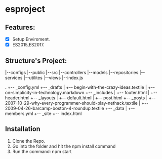 # esproject

## Features:
- [x] Setup Enviroment.
- [x] ES2015,ES2017.

## Structure's Project:
|--configs
|--public
|--src
   |--controllers
   |--models
   |--repositories
   |--services
   |--utilites
|--views
|--index.js

.
+-- _config.yml
+-- _drafts
|   +-- begin-with-the-crazy-ideas.textile
|   +-- on-simplicity-in-technology.markdown
+-- _includes
|   +-- footer.html
|   +-- header.html
+-- _layouts
|   +-- default.html
|   +-- post.html
+-- _posts
|   +-- 2007-10-29-why-every-programmer-should-play-nethack.textile
|   +-- 2009-04-26-barcamp-boston-4-roundup.textile
+-- _data
|   +-- members.yml
+-- _site
+-- index.html

## Installation
1. Clone the Repo.
2. Go into the folder and hit the npm install command
3. Run the command: npm start
